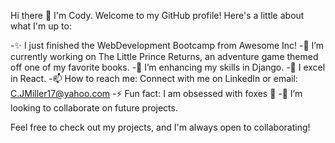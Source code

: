 Hi there 👋
I'm Cody.
Welcome to my GitHub profile! Here's a little about what I'm up to:

-✨ I just finished the WebDevelopment Bootcamp from Awesome Inc!
-🔭 I’m currently working on The Little Prince Returns, an adventure game themed off one of my favorite books.
-🌱 I’m enhancing my skills in Django.
-💬 I excel in React.
-📫 How to reach me: Connect with me on LinkedIn or email: C.JMiller17@yahoo.com
-⚡ Fun fact: I am obsessed with foxes 🦊
-👯 I’m looking to collaborate on future projects.

Feel free to check out my projects, and I'm always open to collaborating!
